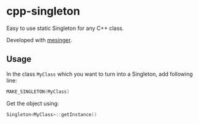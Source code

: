 # cpp-singleton

Easy to use static Singleton for any C++ class.

Developed with [mesinger](https://github.com/mesinger).

## Usage

In the class `MyClass` which you want to turn into a Singleton, add following line:
```c++
MAKE_SINGLETON(MyClass)
```

Get the object using:
```c++
Singleton<MyClass>::getInstance()
```

